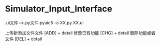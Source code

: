 # Simulator_Input_Interface

.ui文件——>.py文件
pyuic5 -o XX.py XX.ui

上传新添加文件文件 [ADD] + detail
修改已有功能 [CHG] + detail
删除功能或者文件 [DEL] + detail